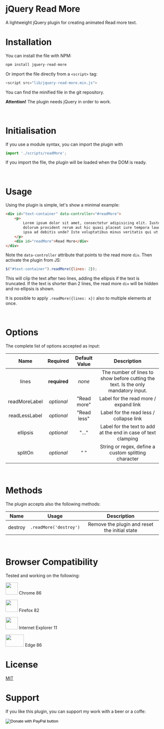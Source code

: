 # jQuery Read More

A lightweight jQuery plugin for creating animated Read more text.


# **Installation**

You can install the file with NPM:

```js
npm install jquery-read-more
```

Or import the file directly from a `<script>` tag:

```js
<script src="lib/jquery-read-more.min.js">
```

You can find the minified file in the git repository.

**Attention!** The plugin needs jQuery in order to work.

<br/>

# **Initialisation**

If you use a module syntax, you can import the plugin with

```js
import './scripts/readMore';
```

If you import the file, the plugin will be loaded when the DOM is ready.

<br/>

# **Usage**

Using the plugin is simple, let's show a minimal example:

```html
<div id="text-container" data-controller="#readMore">
    <p>
        Lorem ipsum dolor sit amet, consectetur adipisicing elit. Iusto, optio,
        dolorum provident rerum aut hic quasi placeat iure tempora laudantium
        ipsa ad debitis unde? Iste voluptatibus minus veritatis qui ut.
    </p>
    <div id="readMore">Read More</div>
</div>
```

Note the `data-controller` attribute that points to the read more `div`. Then activate the plugin from JS:

```js
$("#text-container").readMore({lines: 2});
```

This will clip the text after two lines, adding the ellipsis if the text is truncated.
If the text is shorter than 2 lines, the read more `div` will be hidden and no ellipsis is shown.

It is possible to apply `.readMore({lines: x})` also to multiple elements at once.

<br/>

# **Options**

The complete list of options accepted as input:

| Name   |      Required      |  Default Value |  Description |
|:----------:|:-------------:|:------:|:------:|
| lines |   **required** | *none* | The number of lines to show before cutting the text. Is the only mandatory input. |
| readMoreLabel |    *optional*   |   "Read more" | Label for the read more / expand link  |
| readLessLabel | *optional* |    "Read less"  | Label for the read less / collapse link  |
| ellipsis | *optional* |    "..." | Label for the text to add at the end in case of text clamping |
| splitOn | *optional* |    " " | String or regex, define a custom splitting character |

<br/>

# **Methods**

The plugin accepts also the following methods:

| Name   | Usage |     Description      |
|:------:|:-----:|:--------------------:|
| destroy   | `.readMore('destroy')` |     Remove the plugin and reset the initial state      |

<br/>


# **Browser Compatibility**

Tested and working on the following:

<img src="https://upload.wikimedia.org/wikipedia/commons/thumb/a/a5/Google_Chrome_icon_%28September_2014%29.svg/768px-Google_Chrome_icon_%28September_2014%29.svg.png" width="40" height="40"> <span>Chrome 86</span>

<img src="https://upload.wikimedia.org/wikipedia/commons/thumb/a/a0/Firefox_logo%2C_2019.svg/815px-Firefox_logo%2C_2019.svg.png" width="40" height="40"> <span>Firefox 82</span>

<img src="https://upload.wikimedia.org/wikipedia/commons/thumb/1/18/Internet_Explorer_10%2B11_logo.svg/1200px-Internet_Explorer_10%2B11_logo.svg.png" width="40" height="40"> <span>Internet Explorer 11</span>

<img src="https://pic.clubic.com/v1/images/1755232/raw" width="60" height="40"> <span>Edge 86</span>


# **License**

[MIT](./LICENSE)

# **Support**

If you like this plugin, you can support my work with a beer or a coffe:

<form action="https://www.paypal.com/donate" method="post" target="_top">
<input type="hidden" name="hosted_button_id" value="U7KGS32F48242" />
<input type="image" src="https://www.paypalobjects.com/en_US/i/btn/btn_donate_LG.gif" border="0" name="submit" title="PayPal - The safer, easier way to pay online!" alt="Donate with PayPal button" />
<img alt="" border="0" src="https://www.paypal.com/en_FR/i/scr/pixel.gif" width="1" height="1" />
</form>